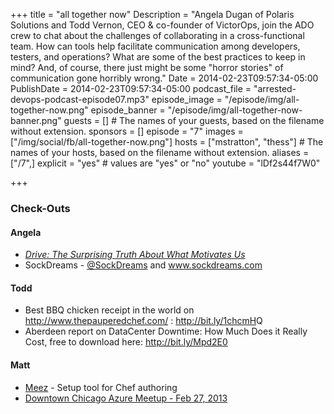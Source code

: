 +++
title = "all together now"
Description = "Angela Dugan of Polaris Solutions and Todd Vernon, CEO & co-founder of VictorOps, join the ADO crew to chat about the challenges of collaborating in a cross-functional team. How can tools help facilitate communication among developers, testers, and operations? What are some of the best practices to keep in mind? And, of course, there just might be some \"horror stories\" of communication gone horribly wrong."
Date = 2014-02-23T09:57:34-05:00
PublishDate = 2014-02-23T09:57:34-05:00
podcast_file = "arrested-devops-podcast-episode07.mp3"
episode_image = "/episode/img/all-together-now.png"
episode_banner = "/episode/img/all-together-now-banner.png"
guests = [] # The names of your guests, based on the filename without extension.
sponsors = []
episode = "7"
images = ["/img/social/fb/all-together-now.png"]
hosts = ["mstratton", "thess"] # The names of your hosts, based on the filename without extension.
aliases = ["/7",]
explicit = "yes" # values are "yes" or "no"
youtube = "lDf2s44f7W0"

+++
<h3>Check-Outs</h3>
<h4>Angela</h4>
<ul>
	<li><a href="http://www.amazon.com/Drive-Surprising-Truth-About-Motivates/dp/1594484805" target="_blank"><em>Drive: The Surprising Truth About What Motivates Us</em></a></li>
	<li>SockDreams - <a href="http://twitter.com/SockDreams" target="_blank">@SockDreams</a> and <a href="http://www.sockdreams.com" target="_blank">www.sockdreams.com</a></li>
</ul>
<h4>Todd</h4>
<ul>
	<li>Best BBQ chicken receipt in the world on <a href="http://www.thepauperedchef.com/" target="_blank">http://www.thepauperedchef.com/</a> : <a href="http://bit.ly/1chcmH" target="_blank">http://bit.ly/1chcmH</a>Q</li>
	<li>Aberdeen report on DataCenter Downtime: How Much Does it Really Cost, free to download here: <a href="http://bit.ly/Mpd2E0" target="_blank">http://bit.ly/Mpd2E0</a></li>
</ul>
<h4>Matt</h4>
<ul>
	<li><a href="http://github.com/paulczar/meez">Meez</a> - Setup tool for Chef authoring</li>
	<li><a href="http://www.meetup.com/Downtown-Chicago-Azure-Meet-Up/events/160731772/">Downtown Chicago Azure Meetup - Feb 27, 2013</a></li>
</ul>

